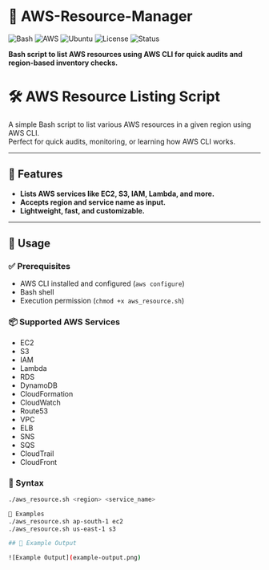 # 🚀 AWS-Resource-Manager

![Bash](https://img.shields.io/badge/Shell-Bash-lightgrey?logo=gnubash)
![AWS](https://img.shields.io/badge/AWS-CLI-orange?logo=amazonaws)
![Ubuntu](https://img.shields.io/badge/Ubuntu-%23E95420?style=flat-square&logo=ubuntu&logoColor=white)
![License](https://img.shields.io/badge/license-MIT-blue)
![Status](https://img.shields.io/badge/status-Active-brightgreen)

**Bash script to list AWS resources using AWS CLI for quick audits and region-based inventory checks.**



# 🛠️ AWS Resource Listing Script

A simple Bash script to list various AWS resources in a given region using AWS CLI.  
Perfect for quick audits, monitoring, or learning how AWS CLI works.

---

## 📜 Features

- **Lists AWS services like EC2, S3, IAM, Lambda, and more.**
- **Accepts region and service name as input.**
- **Lightweight, fast, and customizable.**

---

## 🚀 Usage

### ✅ Prerequisites
- AWS CLI installed and configured (`aws configure`)
- Bash shell
- Execution permission (`chmod +x aws_resource.sh`)

### 📦 Supported AWS Services
- EC2
- S3
- IAM
- Lambda
- RDS
- DynamoDB
- CloudFormation
- CloudWatch
- Route53
- VPC
- ELB
- SNS
- SQS
- CloudTrail
- CloudFront

### 📌 Syntax
```bash
./aws_resource.sh <region> <service_name>

🧪 Examples
./aws_resource.sh ap-south-1 ec2
./aws_resource.sh us-east-1 s3

## 📸 Example Output

![Example Output](example-output.png)



